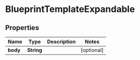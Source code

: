 # BlueprintTemplateExpandable

## Properties
Name | Type | Description | Notes
------------ | ------------- | ------------- | -------------
**body** | **String** |  |  [optional]
